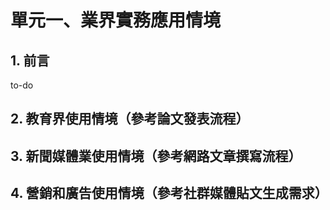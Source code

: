 # 單元一、業界實務應用情境

## 1. 前言
to-do

## 2. 教育界使用情境（參考論文發表流程）

## 3. 新聞媒體業使用情境（參考網路文章撰寫流程）

## 4. 營銷和廣告使用情境（參考社群媒體貼文生成需求）